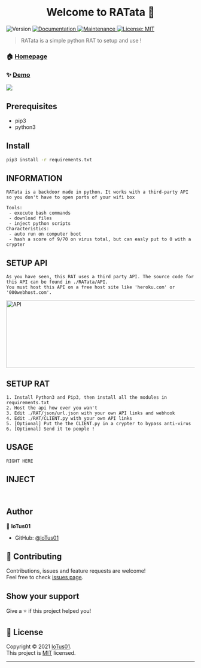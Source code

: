<h1 align="center">Welcome to RATata 👋</h1>
<p>
  <img alt="Version" src="https://img.shields.io/badge/version-1.1-blue.svg?cacheSeconds=2592000" />
  <a href="https://github.com/kefranabg/readme-md-generator#readme" target="_blank">
    <img alt="Documentation" src="https://img.shields.io/badge/documentation-yes-brightgreen.svg" />
  </a>
  <a href="https://github.com/kefranabg/readme-md-generator/graphs/commit-activity" target="_blank">
    <img alt="Maintenance" src="https://img.shields.io/badge/Maintained%3F-yes-green.svg" />
  </a>
  <a href="https://github.com/loTus04/RATata/blob/main/LICENSE" target="_blank">
    <img alt="License: MIT" src="https://img.shields.io/github/license/loTus04/RATata" />
  </a>
</p>

> RATata is a simple python RAT to setup and use !

### 🏠 [Homepage](https://github.com/loTus04/RATata/blob/main/README.md)

### ✨ [Demo](https://github.com/loTus04/RATata/blob/main/img/rat_bannere.PNG)
<img src="https://github.com/loTus04/RATata/blob/main/img/rat_bannere.PNG"/>

## Prerequisites

- pip3
- python3

## Install

```sh
pip3 install -r requirements.txt
```

## INFORMATION

 ```
RATata is a backdoor made in python. It works with a third-party API so you don't have to open ports of your wifi box

Tools:
  - execute bash commands
  - download files
  - inject python scripts
Characteristics:
  - auto run on computer boot
  - hash a score of 9/70 on virus total, but can easly put to 0 with a crypter
```

## SETUP API
 
 ```
As you have seen, this RAT uses a third party API. The source code for this API can be found in ./RATata/API.
You must host this API on a free host site like 'heroku.com' or '000webhost.com'.
```
<img alt="API" src="https://github.com/loTus04/RATata/blob/main/img/api.PNG" width="536" height="180" />

 ## SETUP RAT

 ```
1. Install Python3 and Pip3, then install all the modules in requirements.txt
2. Host the api how ever you wan't
3. Edit ./RAT/json/url.json with your own API links and webhook
4. Edit ./RAT/CLIENT.py with your own API links
5. [Optional] Put the the CLIENT.py in a crypter to bypass anti-virus
6. [Optional] Send it to people !
```

## USAGE
 
 ```
RIGHT HERE
 ```
 
## INJECT

```


```

## Author

👤 **loTus01**

* GitHub: [@loTus01](https://github.com/loTus04)

## 🤝 Contributing

Contributions, issues and feature requests are welcome!<br />Feel free to check [issues page](https://github.com/loTus04/RATata/issues).

## Show your support

Give a ⭐️ if this project helped you!

## 📝 License

Copyright © 2021 [loTus01](https://github.com/loTus04).<br />
This project is [MIT](https://github.com/kefranabg/readme-md-generator/blob/master/LICENSE) licensed.

***
